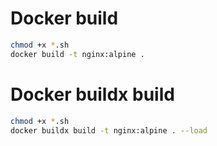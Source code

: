 # Docker build
```sh
chmod +x *.sh
docker build -t nginx:alpine .
```

# Docker buildx build
```sh
chmod +x *.sh
docker buildx build -t nginx:alpine . --load
```

